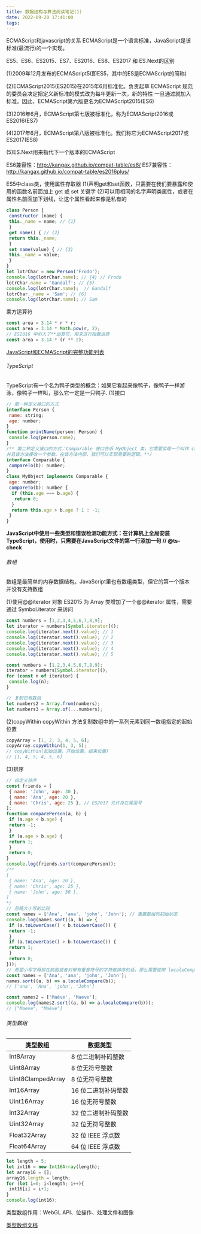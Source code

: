 ```yaml
---
title: 数据结构与算法阅读笔记(1)
date: 2022-09-20 17:41:00
tags:
---
```


ECMAScript和javascript的关系
ECMAScript是一个语言标准，JavaScript是该标准(最流行)的一个实现。

ES5、ES6、ES2015、ES7、ES2016、ES8、ES2017 和 ES.Next的区别

(1)2009年12月发布的ECMAScript5(即ES5，其中的ES是ECMAScript的简称)

(2)ECMAScript2015(ES2015)在2015年6月标准化。负责起草 ECMAScript 规范的委员会决定把定义新标准的模式改为每年更新一次，新的特性
一旦通过就加入标准。因此，ECMAScript第六版更名为ECMAScript2015(ES6)

(3)2016年6月，ECMAScript第七版被标准化，称为ECMAScript2016或ES2016(ES7)

(4)2017年6月，ECMAScript第八版被标准化。我们称它为ECMAScript2017或ES2017(ES8)

(5)ES.Next用来指代下一个版本的ECMAScript

ES6兼容性：http://kangax.github.io/compat-table/es6/
ES7兼容性：http://kangax.github.io/compat-table/es2016plus/

ES5中class类，使用属性存取器
(1)声明get和set函数，只需要在我们要暴露和使用的函数名前面加上 get 或 set 关键字
(2)可以用相同的名字声明类属性，或者在属性名前面加下划线，让这个属性看起来像是私有的
```javascript
class Person { 
 constructor (name) { 
 this._name = name; // {1} 
 } 
 get name() { // {2} 
 return this._name; 
 } 
 set name(value) { // {3} 
 this._name = value; 
 } 
} 
let lotrChar = new Person('Frodo'); 
console.log(lotrChar.name); // {4} // Frodo
lotrChar.name = 'Gandalf'; // {5} 
console.log(lotrChar.name);  // Gandalf
lotrChar._name = 'Sam'; // {6} 
console.log(lotrChar.name); // Sam
```

乘方运算符
```javascript
const area = 3.14 * r * r; 
const area = 3.14 * Math.pow(r, 2); 
// ES2016 中引入了**运算符，用来进行指数运算
const area = 3.14 * (r ** 2);
```

[JavaScript和ECMAScript的完整功能列表](https://developer.mozilla.org/zh-CN/docs/Web/JavaScript)

###### TypeScript
TypeScript有一个名为鸭子类型的概念：如果它看起来像鸭子，像鸭子一样游泳，像鸭子一样叫，那么它一定是一只鸭子.
(1)接口
```javascript
// 第一种定义接口的方式
interface Person { 
 name: string; 
 age: number; 
} 
function printName(person: Person) { 
 console.log(person.name); 
}
/** 第二种定义接口的方式：Comparable 接口告诉 MyObject 类，它需要实现一个叫作 compareTo 的方法，
并且该方法接收一个参数。在该方法内部，我们可以实现需要的逻辑。**/
interface Comparable { 
 compareTo(b): number; 
} 
class MyObject implements Comparable { 
 age: number; 
 compareTo(b): number { 
  if (this.age === b.age) { 
   return 0; 
  } 
  return this.age > b.age ? 1 : -1; 
 } 
}
```

**JavaScript中使用一些类型和错误检测功能方式：在计算机上全局安装TypeScript，使用时，只需要在JavaScript文件的第一行添加一句 // @ts-check**

###### 数组
数组是最简单的内存数据结构。JavaScript里也有数组类型，但它的第一个版本并没有支持数组

(1)使用@@iterator 对象
ES2015 为 Array 类增加了一个@@iterator 属性，需要通过 Symbol.iterator 来访问
```javascript
const numbers = [1,2,3,4,5,6,7,8,9];
let iterator = numbers[Symbol.iterator](); 
console.log(iterator.next().value); // 1 
console.log(iterator.next().value); // 2 
console.log(iterator.next().value); // 3 
console.log(iterator.next().value); // 4 
console.log(iterator.next().value); // 5 

const numbers = [1,2,3,4,5,6,7,8,9];
iterator = numbers[Symbol.iterator](); 
for (const n of iterator) { 
 console.log(n); 
}

// 复制已有数组
let numbers2 = Array.from(numbers);
let numbers3 = Array.of(...numbers);
```
(2)copyWithin
copyWithin 方法复制数组中的一系列元素到同一数组指定的起始位置
```javascript
copyArray = [1, 2, 3, 4, 5, 6]; 
copyArray.copyWithin(1, 3, 5);
// copyWithin(起始位置，开始位置，结束位置)
// [1, 4, 5, 4, 5, 6]
```
(3)排序
```javascript
// 自定义排序
const friends = [ 
 { name: 'John', age: 30 }, 
 { name: 'Ana', age: 20 }, 
 { name: 'Chris', age: 25 }, // ES2017 允许存在尾逗号
]; 
function comparePerson(a, b) { 
 if (a.age < b.age) { 
 return -1; 
 } 
 if (a.age > b.age) { 
 return 1; 
 } 
 return 0; 
} 
console.log(friends.sort(comparePerson)); 
/**
[ 
 { name: 'Ana', age: 20 }, 
 { name: 'Chris', age: 25 },
 { name: 'John', age: 30 }, 
]
*/
// 忽略大小写的比较
const names = ['Ana', 'ana', 'john', 'John']; // 重置数组的初始状态
console.log(names.sort((a, b) => { 
 if (a.toLowerCase() < b.toLowerCase()) { 
 return -1; 
 } 
 if (a.toLowerCase() > b.toLowerCase()) { 
 return 1; 
 } 
 return 0; 
})); 
// 希望小写字母排在前面或者对带有重音符号的字符做排序的话，那么需要使用 localeCompare 方法
const names = ['Ana', 'ana', 'john', 'John'];
names.sort((a, b) => a.localeCompare(b));
// ['ana', 'Ana', 'john', 'John']

const names2 = ['Maève', 'Maeve']; 
console.log(names2.sort((a, b) => a.localeCompare(b)));
// ["Maeve", "Maève"]
```

###### 类型数组
| 类型数组          | 数据类型            |
| ----------------- | ------------------- |
| Int8Array         | 8 位二进制补码整数  |
| Uint8Array        | 8 位无符号整数      |
| Uint8ClampedArray | 8 位无符号整数      |
| Int16Array        | 16 位二进制补码整数 |
| Uint16Array       | 16 位无符号整数     |
| Int32Array        | 32 位二进制补码整数 |
| Uint32Array       | 32 位无符号整数     |
| Float32Array      | 32 位 IEEE 浮点数   |
| Float64Array      | 64 位 IEEE 浮点数   |

```javascript
let length = 5; 
let int16 = new Int16Array(length); 
let array16 = []; 
array16.length = length; 
for (let i=0; i<length; i++){ 
 int16[i] = i+1; 
} 
console.log(int16); 
```
类型数组作用：WebGL API、位操作、处理文件和图像

[类型数组文档](https://web.dev/webgl-typed-arrays/)